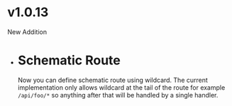 # v1.0.13

New Addition

- # Schematic Route
  Now you can define schematic route using wildcard. The current implementation only allows wildcard at the tail of the route for example `/api/foo/*` so anything after that will be handled by a single handler.
